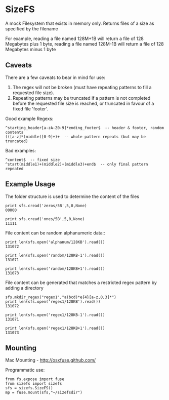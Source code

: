 SizeFS
======

A mock Filesystem that exists in memory only. Returns files of a size as
specified by the filename

For example, reading a file named 128M+1B will return a file of 128 Megabytes
plus 1 byte, reading a file named 128M-1B will return a file of 128 Megabytes
minus 1 byte

Caveats
-------

There are a few caveats to bear in mind for use:

1. The regex will not be broken (must have repeating patterns to fill a
   requested file size).
2. Repeating patterns may be truncated if a pattern is not completed before the
   requested file size is reached, or truncated in favour of a fixed file
   'footer'.

Good example Regexs:

    ^starting_header[a-zA-Z0-9]*ending_footer$  -- header & footer, random contents
    (([a-z]*)middle([0-9]+)+  -- whole pattern repeats (but may be truncated)

Bad examples:

    ^content$  -- fixed size
    ^start(middle1)+(middle2)+(middle3)+end$  -- only final pattern repeated

Example Usage
-------------

The folder structure is used to determine the content of the files

    print sfs.cread('zeros/5B',5,0,None)
    00000

    print sfs.cread('ones/5B',5,0,None)
    11111

File content can be random alphanumeric data::

    print len(sfs.open('alphanum/128KB').read())
    131072

    print len(sfs.open('random/128KB-1').read())
    131071

    print len(sfs.open('random/128KB+1').read())
    131073

File content can be generated that matches a restricted regex pattern by adding
a directory

    sfs.mkdir_regex("regex1","a(bcd)*e{4}[a-z,0,3]*")
    print len(sfs.open('regex1/128KB').read())
    131072

    print len(sfs.open('regex1/128KB-1').read())
    131071

    print len(sfs.open('regex1/128KB+1').read())
    131073

Mounting
--------

Mac Mounting - http://osxfuse.github.com/

Programmatic use:

    from fs.expose import fuse
    from sizefs import sizefs
    sfs = sizefs.SizeFS()
    mp = fuse.mount(sfs,"~/sizefsdir")

